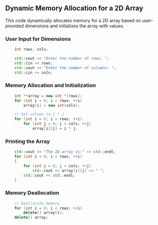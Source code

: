 ## Dynamic Memory Allocation for a 2D Array

This code dynamically allocates memory for a 2D array based on user-provided dimensions and initializes the array with values.

### User Input for Dimensions

```cpp
    int rows, cols;

    std::cout << "Enter the number of rows: ";
    std::cin >> rows;
    std::cout << "Enter the number of columns: ";
    std::cin >> cols;
```

### Memory Allocation and Initialization

```cpp
    int **array = new int *[rows];
    for (int i = 0; i < rows; ++i)
        array[i] = new int[cols];

    // Set values to i * j
    for (int i = 0; i < rows; ++i)
        for (int j = 0; j < cols; ++j)
            array[i][j] = i * j;
```

### Printing the Array

```cpp
    std::cout << "The 2D array is:" << std::endl;
    for (int i = 0; i < rows; ++i)
    {
        for (int j = 0; j < cols; ++j)
            std::cout << array[i][j] << " ";
        std::cout << std::endl;
    }
```

### Memory Deallocation

```cpp
    // Deallocate memory
    for (int i = 0; i < rows; ++i)
        delete[] array[i];
    delete[] array;
```
